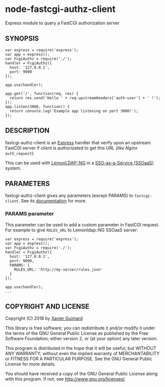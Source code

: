 # node-fastcgi-authz-client

Express module to query a FastCGI authorization server

## SYNOPSIS

```
var express = require('express');
var app = express();
var FcgiAuthz = require('./');
handler = FcgiAuthz({
  host: '127.0.0.1',
  port: 9090
});

app.use(handler);

app.get('/', function(req, res) {
  return res.send('Hello ' + req.upstreamHeaders['auth-user'] + ' !');
});
app.listen(3000, function() {
  return console.log('Example app listening on port 3000!');
});
```

## DESCRIPTION

fastcgi-authz-client is an [Express](https://github.com/expressjs/express#readme)
handler that verify upon an upstream FastCGI server if client is
authorizated to get this URL _(like Nginx `auth_request`)_.

This can be used with [LemonLDAP::NG](https://lemonldap-ng.org) in a
[SSO-as-a-Service (SSOaaS)](https://lemonldap-ng.org/documentation/2.0/ssoaas)
system.

## PARAMETERS

fastcgi-authz-client gives any parameters (except PARAMS) to
`fastcgi-client`. See
its [documentation](https://github.com/LastLeaf/node-fastcgi-client) for more.

### PARAMS parameter

This parameter can be used to add a custom parameter in FastCGI request. For
example to give `RULES_URL` to Lemonldap::NG SSOaaS server:

```
var express = require('express');
var app = express();
var FcgiAuthz = require('./');
handler = FcgiAuthz({
  host: '127.0.0.1',
  port: 9090,
  PARAMS: {
    RULES_URL: 'http://my-server/rules.json'
  }
});

app.use(handler);
...
```

## COPYRIGHT AND LICENSE

Copyright (C) 2018 by [Xavier Guimard](mailto:x.guimard@free.fr)

This library is free software; you can redistribute it and/or modify
it under the terms of the GNU General Public License as published by
the Free Software Foundation; either version 2, or (at your option)
any later version.

This program is distributed in the hope that it will be useful,
but WITHOUT ANY WARRANTY; without even the implied warranty of
MERCHANTABILITY or FITNESS FOR A PARTICULAR PURPOSE.  See the
GNU General Public License for more details.

You should have received a copy of the GNU General Public License
along with this program.  If not, see http://www.gnu.org/licenses/.

